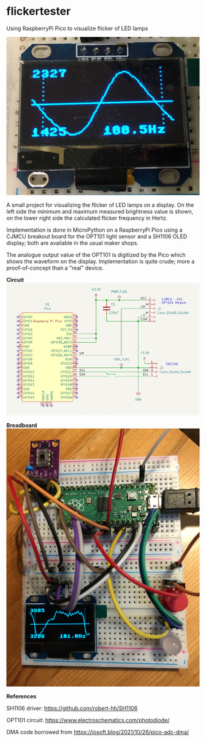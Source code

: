 # flickertester
Using RaspberryPi Pico to visualize flicker of LED lamps

![Example](./ft_example1.jpg)

A small project for visualizing the flicker of LED lamps on a display. On the left side the minimum and maximum measured brightness value is shown, on the lower right side the calculated flicker frequency in Hertz.

Implementation is done in MicroPython on a RaspberryPi Pico using a CJMCU breakout board for the OPT101 light sensor and a SH1106 OLED display; both are available in the usual maker shops.

The analogue output value of the OPT101 is digitized by the Pico which shows the waveform on the display. Implementation is quite crude; more a proof-of-concept than a "real" device.

**Circuit**
![Circuit](ft_circuit.png)

**Breadboard**
![Breadboard circuit](./ft_breadboard.jpg)

**References**

SH1106 driver: https://github.com/robert-hh/SH1106

OPT101 circuit: https://www.electroschematics.com/photodiode/

DMA code borrowed from https://iosoft.blog/2021/10/26/pico-adc-dma/
